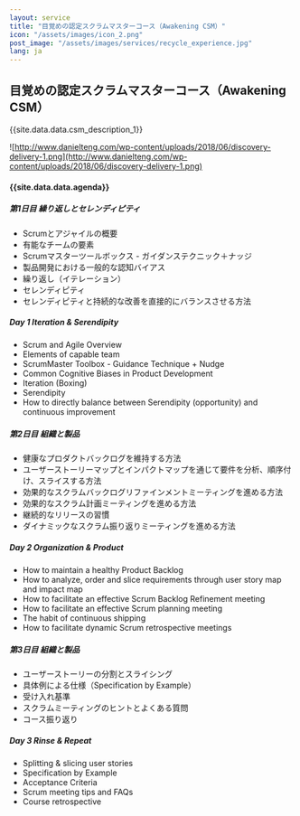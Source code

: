 ```yaml
---
layout: service
title: "目覚めの認定スクラムマスターコース（Awakening CSM）"
icon: "/assets/images/icon_2.png"
post_image: "/assets/images/services/recycle_experience.jpg"
lang: ja
---
```


<h2>目覚めの認定スクラムマスターコース（Awakening CSM）</h2>

<p>{{site.data.data.csm_description_1}}</p>

![http://www.danielteng.com/wp-content/uploads/2018/06/discovery-delivery-1.png](http://www.danielteng.com/wp-content/uploads/2018/06/discovery-delivery-1.png)

#### {{site.data.data.agenda}}

##### 第1日目 繰り返しとセレンディピティ

* Scrumとアジャイルの概要
* 有能なチームの要素
* Scrumマスターツールボックス - ガイダンステクニック＋ナッジ
* 製品開発における一般的な認知バイアス
* 繰り返し（イテレーション）
* セレンディピティ
* セレンディピティと持続的な改善を直接的にバランスさせる方法

##### Day 1 Iteration & Serendipity

* Scrum and Agile Overview
* Elements of capable team
* ScrumMaster Toolbox - Guidance Technique + Nudge
* Common Cognitive Biases in Product Development
* Iteration (Boxing)
* Serendipity
* How to directly balance between Serendipity (opportunity) and continuous improvement

##### 第2日目 組織と製品

* 健康なプロダクトバックログを維持する方法
* ユーザーストーリーマップとインパクトマップを通じて要件を分析、順序付け、スライスする方法
* 効果的なスクラムバックログリファインメントミーティングを進める方法
* 効果的なスクラム計画ミーティングを進める方法
* 継続的なリリースの習慣
* ダイナミックなスクラム振り返りミーティングを進める方法

##### Day 2 Organization & Product

* How to maintain a healthy Product Backlog
* How to analyze, order and slice requirements through user story map and impact map
* How to facilitate an effective Scrum Backlog Refinement meeting
* How to facilitate an effective Scrum planning meeting
* The habit of continuous shipping
* How to facilitate dynamic Scrum retrospective meetings

##### 第3日目 組織と製品

* ユーザーストーリーの分割とスライシング
* 具体例による仕様（Specification by Example）
* 受け入れ基準
* スクラムミーティングのヒントとよくある質問
* コース振り返り 

##### Day 3 Rinse & Repeat

* Splitting & slicing user stories
* Specification by Example
* Acceptance Criteria
* Scrum meeting tips and FAQs
* Course retrospective 